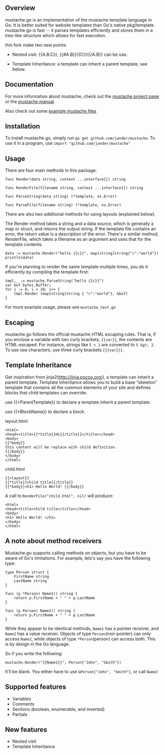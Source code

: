 ## Overview

mustache.go is an implementation of the mustache template language in Go. It is better suited for website templates than Go's native pkg/template. mustache.go is fast -- it parses templates efficiently and stores them in a tree-like structure which allows for fast execution. 

this fork make two new points:

* Nested visit:  {{A.B.C}}, {{#A.B}}{{C}}{{/A.B}} can be use.

* Template Inheritance: a template can inherit a parent template, see below.


## Documentation

For more information about mustache, check out the [mustache project page](http://github.com/defunkt/mustache) or the [mustache manual](http://mustache.github.com/mustache.5.html).

Also check out some [example mustache files](http://github.com/defunkt/mustache/tree/master/examples/)

## Installation
To install mustache.go, simply run `go get github.com/jander/mustache`. To use it in a program, use `import "github.com/jander/mustache"`

## Usage
There are four main methods in this package:

    func Render(data string, context ...interface{}) string
    
    func RenderFile(filename string, context ...interface{}) string
    
    func ParseString(data string) (*template, os.Error)
    
    func ParseFile(filename string) (*template, os.Error) 

There are also two additional methods for using layouts (explained below).

The Render method takes a string and a data source, which is generally a map or struct, and returns the output string. If the template file contains an error, the return value is a description of the error. There's a similar method, RenderFile, which takes a filename as an argument and uses that for the template contents. 

    data := mustache.Render("hello {{c}}", map[string]string{"c":"world"})
    println(data)


If you're planning to render the same template multiple times, you do it efficiently by compiling the template first:

    tmpl,_ := mustache.ParseString("hello {{c}}")
    var buf bytes.Buffer;
    for i := 0; i < 10; i++ {
        tmpl.Render (map[string]string { "c":"world"}, &buf)  
    }

For more example usage, please see `mustache_test.go`

## Escaping

mustache.go follows the official mustache HTML escaping rules. That is, if you enclose a variable with two curly brackets, `{{var}}`, the contents are HTML-escaped. For instance, strings like `5 > 2` are converted to `5 &gt; 2`. To use raw characters, use three curly brackets `{{{var}}}`.


## Template Inheritance

Get inspiration from jinja2(http://jinja.pocoo.org/), a template can inherit a parent template. Template inheritance allows you to build a base “skeleton” template that contains all the common elements of your site and defines blocks that child templates can override.

use {{<ParentTemplate}} to declare a template inherit a parent template.

use {{*BlockName}} to declare a block.

layout.html:

    <html>
    <head><title>{{*title}}Hi{{/title}}</title></head>
    <body>
    {{*body}}
    this content will be replace with child definition.
    {{/body}}
    </body>
    </html>

child.html

    {{<layout}}
    {{*title}}child title{{/title}}
    {{*body}}<h1> Hello World! {{/body}}

A call to `RenderFile("child.html", nil)` will produce:

    <html>
    <head><title>child title</title></head>
    <body>
    <h1> Hello World! </h1>
    </body>
    </html>


## A note about method receivers

Mustache.go supports calling methods on objects, but you have to be aware of Go's limitations. For example, lets's say you have the following type:

    type Person struct {
        FirstName string
        LastName string    
    }

    func (p *Person) Name1() string {
        return p.FirstName + " " + p.LastName
    }

    func (p Person) Name2() string {
        return p.FirstName + " " + p.LastName
    }

While they appear to be identical methods, `Name1` has a pointer receiver, and `Name2` has a value receiver. Objects of type `Person`(non-pointer) can only access `Name2`, while objects of type `*Person`(person) can access both. This is by design in the Go language.

So if you write the following:

    mustache.Render("{{Name1}}", Person{"John", "Smith"})

It'll be blank. You either have to use `&Person{"John", "Smith"}`, or call `Name2`

## Supported features

* Variables
* Comments
* Sections (boolean, enumerable, and inverted)
* Partials

## New features

* Nested visit
* Template Inheritance

